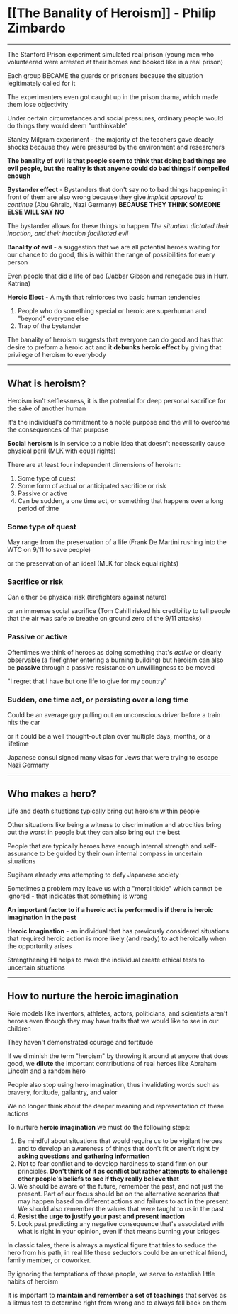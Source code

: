 # [[The Banality of Heroism]] - Philip Zimbardo
---

The Stanford Prison experiment simulated real prison (young men who volunteered were arrested at their homes and booked like in a real prison)

Each group BECAME the guards or prisoners because the situation legitimately called for it

The experimenters even got caught up in the prison drama, which made them lose objectivity

Under certain circumstances and social pressures, ordinary people would do things they would deem "unthinkable"

Stanley Milgram experiment - the majority of the teachers gave deadly shocks because they were pressured by the environment and researchers

**The banality of evil is that people seem to think that doing bad things are evil people, but the reality is that anyone could do bad things if compelled enough**

**Bystander effect** - Bystanders that don't say no to bad things happening in front of them are also wrong because they give *implicit approval to continue* (Abu Ghraib, Nazi Germany) **BECAUSE THEY THINK SOMEONE ELSE WILL SAY NO**

The bystander allows for these things to happen *The situation dictated their inaction, and their inaction facilitated evil*

**Banality of evil** - a suggestion that we are all potential heroes waiting for our chance to do good, this is within the range of possibilities for every person

Even people that did a life of bad (Jabbar Gibson and renegade bus in Hurr. Katrina)

**Heroic Elect** - A myth that reinforces two basic human tendencies

1. People who do something special or heroic are superhuman and "beyond" everyone else
2. Trap of the bystander

The banality of heroism suggests that everyone can do good and has that desire to preform a heroic act and it **debunks heroic effect** by giving that privilege of heroism to everybody

---
## What is heroism?

Heroism isn't selflessness, it is the potential for deep personal sacrifice for the sake of another human

It's the individual's commitment to a noble purpose and the will to overcome the consequences of that purpose

**Social heroism** is in service to a noble idea that doesn't necessarily cause physical peril (MLK with equal rights)

There are at least four independent dimensions of heroism:

1. Some type of quest
2. Some form of actual or anticipated sacrifice or risk
3. Passive or active
4. Can be sudden, a one time act, or something that happens over a long period of time

### Some type of quest

May range from the preservation of a life (Frank De Martini rushing into the WTC on 9/11 to save people)

or the preservation of an ideal (MLK for black equal rights)

### Sacrifice or risk

Can either be physical risk (firefighters against nature)

or an immense social sacrifice (Tom Cahill risked his credibility to tell people that the air was safe to breathe on ground zero of the 9/11 attacks)

### Passive or active

Oftentimes we think of heroes as doing something that's *active* or clearly observable (a firefighter entering a burning building) but heroism can also be **passive** through a passive resistance on unwillingness to be moved

"I regret that I have but one life to give for my country"

### Sudden, one time act, or persisting over a long time

Could be an average guy pulling out an unconscious driver before a train hits the car

or it could be a well thought-out plan over multiple days, months, or a lifetime

Japanese consul signed many visas for Jews that were trying to escape Nazi Germany

---

## Who makes a hero?

Life and death situations typically bring out heroism within people

Other situations like being a witness to discrimination and atrocities bring out the worst in people but they can also bring out the best

People that are typically heroes have enough internal strength and self-assurance to be guided by their own internal compass in uncertain situations

Sugihara already was attempting to defy Japanese society

Sometimes a problem may leave us with a "moral tickle" which cannot be ignored - that indicates that something is wrong

**An important factor to if a heroic act is performed is if there is heroic imagination in the past**

**Heroic Imagination** - an individual that has previously considered situations that required heroic action is more likely (and ready) to act heroically when the opportunity arises

Strengthening HI helps to make the individual create ethical tests to uncertain situations 

---

## How to nurture the heroic imagination

Role models like inventors, athletes, actors, politicians, and scientists aren't heroes even though they may have traits that we would like to see in our children

They haven't demonstrated courage and fortitude 

If we diminish the term "heroism" by throwing it around at anyone that does good, we **dilute** the important contributions of real heroes like Abraham Lincoln and a random hero

People also stop using hero imagination, thus invalidating words such as bravery, fortitude, gallantry, and valor

We no longer think about the deeper meaning and representation of these actions

To nurture **heroic imagination** we must do the following steps:

1. Be mindful about situations that would require us to be vigilant heroes and to develop an awareness of things that don't fit or aren't right by **asking questions and gathering information**
2. Not to fear conflict and to develop hardiness to stand firm on our principles. **Don't think of it as conflict but rather attempts to challenge other people's beliefs to see if they really believe that**
3. We should be aware of the future, remember the past, and not just the present. Part of our focus should be on the alternative scenarios that may happen based on different actions and failures to act in the present. We should also remember the values that were taught to us in the past
4. **Resist the urge to justify your past and present inaction**
5. Look past predicting any negative consequence that's associated with what is right in  your opinion, even if that means burning your bridges

In classic tales, there is always a mystical figure that tries to seduce the hero from his path, in real life these seductors could be an unethical friend, family member, or coworker. 

By ignoring the temptations of those people, we serve to establish little habits of heroism

It is important to **maintain and remember a set of teachings** that serves as a litmus test to determine right from wrong and to always fall back on them


